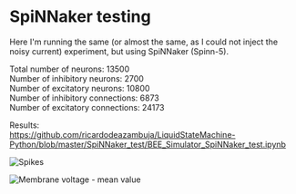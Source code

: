 # SpiNNaker testing
Here I'm running the same (or almost the same, as I could not inject the noisy current) experiment, but using SpiNNaker (Spinn-5).  
  
Total number of neurons: 13500  
Number of inhibitory neurons: 2700  
Number of excitatory neurons: 10800  
Number of inhibitory connections: 6873  
Number of excitatory connections: 24173  
  
Results:  
https://github.com/ricardodeazambuja/LiquidStateMachine-Python/blob/master/SpiNNaker_test/BEE_Simulator_SpiNNaker_test.ipynb  
  
![Spikes](https://raw.githubusercontent.com/ricardodeazambuja/LiquidStateMachine-Python/master/SpiNNaker_test/spikes.png "Generated Spikes (red:exc, blue:inh)")  
  
![Membrane voltage - mean value](https://raw.githubusercontent.com/ricardodeazambuja/LiquidStateMachine-Python/master/SpiNNaker_test/membrane_voltage.png "Mean value of all membrane voltages")
